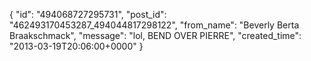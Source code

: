 {
   "id": "494068727295731",
   "post_id": "462493170453287_494044817298122",
   "from_name": "Beverly Berta Braakschmack",
   "message": "lol, BEND OVER PIERRE",
   "created_time": "2013-03-19T20:06:00+0000"
 }
